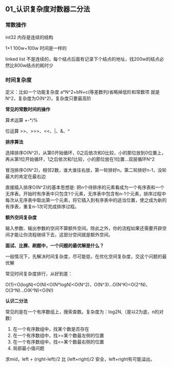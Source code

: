 ## 01_认识复杂度对数器二分法

### 常数操作

int32 内存是连续的结构

1+1  100w+100w 时间是一样的

linked list 不是连续的，每个结点后面有记录下个结点的地址，找200w的结点必然比800w结点的耗时少

### 时间复杂度

定义：比如一个功能复杂度 a*N^2+bN+c(等差数列)省略掉低阶和常数项 就是N^2，复杂度为O(N^2)，复杂度只要最高阶



**常见的常数时间的操作**

算术运算 +-*/%

位运算 >>、>>>、<<、|、&、^

**排序算法**

选择排序O(N^2)，从第0开始循环，0之后依次和0比较，小的那位放到0位置上，再从第1位开始循环，1之后依次和1比较，小的那位放在1位置...双层循环N^2

冒泡排序O(N^2)，相邻2数，谁大谁往右放，第一轮排好n，第二轮排好n-1，没轮最大的肯定在最右边

直接插入排序O(N^2)的基本思想是: 把n个待排序的元素看成为一个有序表和一个无序表。开始时有序表中只包含1个元素，无序表中包含有n-1个元素，排序过程中每次从无序表中取出第一个元素，将它插入到有序表中的适当位置，使之成为新的有序表，重复n-1次可完成排序过程。

**额外空间复杂度**

输入参数、输出参数的空间不算额外空间。除此之外，你的流程如果还需要开辟空间才能让你流程继续下去，这部分空间就是额外空间。

**面试、比赛、刷题中，一个问题的最优解是什么？**

一般情况下，先解决时间复杂度，尽可能低，在优化空间复杂度，交这个问题的最优解

常见时间复杂度排行，从好到差：

O(1)<O(logN)<O(N)<O(N*logN)<O(N^2)、O(N^3)...O(N^K)<O(2^N)、O(3^N)...O(K^N)<O(N!)

**认识二分法**

常见的是在一个有序数组上，搜索查数。复杂度为：log2N,（是以2为底，n的对数）

1. 在一个有序数组中，找某个数是否存在
2. 在一个有序数组中，找>=某个数最左侧的位置
3. 在一个有序数组中，找<=某个数最右侧的位置
4. 局部最小值问题

求mid，left + (right-left)/2 比 (left+right)/2 安全，left+right有可能溢出。

 